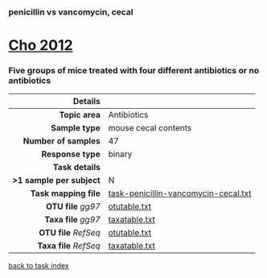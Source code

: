 ### penicillin vs vancomycin, cecal
# [Cho 2012]( ../docs/cho.html )
### Five groups of mice treated with four different antibiotics or no antibiotics

| Details                   |                                                           |
| ------------------------: |-----------------------------------------------------------|
| **Topic area**                | Antibiotics                                                |
| **Sample type**               | mouse cecal contents                                         |
| **Number of samples**         | 47                                         |
| **Response type**             | binary                                           |
| **Task details**              |                                   |
| **>1 sample per subject**     | N                                        |
| **Task mapping file**         | [task-penicillin-vancomycin-cecal.txt](../datasets/cho/task-penicillin-vancomycin-cecal.txt)                                 |
| **OTU file** *gg97*           | [otutable.txt](../datasets/cho/gg/otutable.txt)                             |
| **Taxa file** *gg97*          | [taxatable.txt](../datasets/cho/gg/taxatable.txt)                          |
| **OTU file** *RefSeq*         | [otutable.txt](../datasets/cho/refseq/otutable.txt)                    |
| **Taxa file** *RefSeq*        | [taxatable.txt](../datasets/cho/refseq/taxatable.txt)                  |


[back to task index](../README.md)